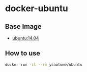 # docker-ubuntu

## Base Image

* [ubuntu:14.04](https://registry.hub.docker.com/u/library/ubuntu/)

## How to use

```bash
docker run -it --rm ysaotome/ubuntu
```
